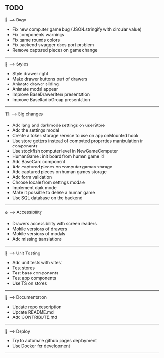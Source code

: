 ## TODO

:bug: --> Bugs
- Fix new computer game bug (JSON.stringify with circular value)
- Fix components warnings
- Fix game rounds colors
- Fix backend swagger docs port problem
- Remove captured pieces on game change
***

:art: --> Styles
- Style drawer right
- Make drawer buttons part of drawers
- Animate drawer sliding
- Animate modal appear
- Improve BaseDrawerItem presentation
- Improve BaseRadioGroup presentation
***

:building_construction: --> Big changes
- Add lang and darkmode settings on userStore
- Add the settings modal
- Create a token storage service to use on app onMounted hook
- Use store getters instead of computed properties manipulation in components
- Use stockfish computer level in NewGameComputer
- HumanGame : init board from human game id
- Add BaseCard component
- Add captured pieces on computer games storage
- Add captured pieces on human games storage
- Add form validation
- Choose locale from settings modale
- Implement dark mode
- Make it possible to delete a human game
- Use SQL database on the backend
***

:wheelchair: --> Accessibility
- Drawers accessibility with screen readers
- Mobile versions of drawers
- Mobile versions of modals
- Add missing translations
***

:test_tube: --> Unit Testing
- Add unit tests with vitest
- Test stores
- Test base components
- Test app components
- Use TS on stores
***

:memo: --> Documentation
- Update repo description
- Update README.md
- Add CONTRIBUTE.md
***

:rocket: --> Deploy
- Try to automate github pages deployment
- Use Docker for development
***
